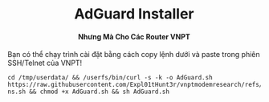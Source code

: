 <h1 align="center">AdGuard Installer</h1>
<h4 align="center">Nhưng Mà Cho Các Router VNPT</h4>


Bạn có thể chạy trình cài đặt bằng cách copy lệnh dưới và paste trong phiên SSH/Telnet của VNPT!
```
cd /tmp/userdata/ && /userfs/bin/curl -s -k -o AdGuard.sh https://raw.githubusercontent.com/Expl01tHunt3r/vnptmodemresearch/refs/heads/main/AdGuard/install-ns.sh && chmod +x AdGuard.sh && sh AdGuard.sh
```
